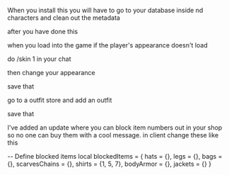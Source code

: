 When you install this you will have to go to your database inside nd characters and clean out the metadata 

after you have done this 

when you load into the game 
if the player's appearance doesn't load 

do /skin 1 in your chat 

then change your appearance 

save that 

go to a outfit store and add an outfit 

save that 



I've added an update where you can block item numbers out in your shop so no one can buy them with a cool message.
in client change these like this 


-- Define blocked items
local blockedItems = {
    hats = {},
    legs = {},
    bags = {},
    scarvesChains = {},
    shirts = {1, 5, 7},
    bodyArmor = {},
    jackets = {}
}




